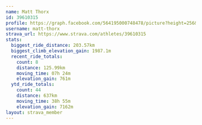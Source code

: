 ```yaml
---
name: Matt Thorx
id: 39610315
profile: https://graph.facebook.com/564195000748478/picture?height=256&width=256
username: matt-thorx
strava_url: https://www.strava.com/athletes/39610315
stats:
  biggest_ride_distance: 203.57km
  biggest_climb_elevation_gain: 1987.1m
  recent_ride_totals:
    count: 8
    distance: 125.99km
    moving_time: 07h 24m
    elevation_gain: 761m
  ytd_ride_totals:
    count: 44
    distance: 637km
    moving_time: 38h 55m
    elevation_gain: 7162m
layout: strava_member
--- 
```

